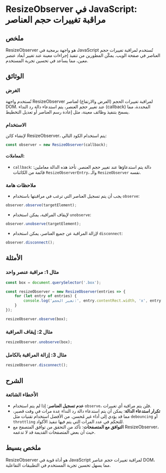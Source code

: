 <!--
Meta Description: # ResizeObserver في JavaScript: مراقبة تغييرات حجم العناصر ## ملخص ResizeObserver هو واجهة برمجية في JavaScript تُستخدم لمراقبة تغييرات حجم العناصر في...
Meta Keywords: resizeobserver, javascript, يتم, العناصر, تغييرات
-->

# ResizeObserver في JavaScript: مراقبة تغييرات حجم العناصر

## ملخص
ResizeObserver هو واجهة برمجية في JavaScript تُستخدم لمراقبة تغييرات حجم العناصر في صفحة الويب. يمكّن المطورين من تنفيذ إجراءات معينة عند تغيير أبعاد عنصر معين، مما يساعد في تحسين تجربة المستخدم.

## الوثائق
### الغرض
تُستخدم واجهة ResizeObserver لمراقبة تغييرات الحجم (العرض والارتفاع) لعناصر DOM. عند تغيير حجم العنصر، يتم استدعاء دالة رد النداء (callback) المحددة، مما يسمح بتنفيذ وظائف معينة، مثل إعادة رسم العناصر أو تعديل التخطيط.

### الاستخدام
لإنشاء كائن ResizeObserver، يتم استخدام الكود التالي:

```javascript
const observer = new ResizeObserver(callback);
```

#### المعاملات:
- `callback`: دالة يتم استدعاؤها عند تغيير حجم العنصر. تأخذ هذه الدالة معاملين: قائمة من الكائنات `ResizeObserverEntry`، والـ `ResizeObserver` نفسه.

### ملاحظات هامة
- يجب أن يتم تسجيل العناصر التي ترغب في مراقبتها باستخدام `observe`:
```javascript
observer.observe(targetElement);
```
- لإيقاف المراقبة، يمكن استخدام `unobserve`:
```javascript
observer.unobserve(targetElement);
```
- لإزالة المراقبة عن جميع العناصر، يمكن استخدام `disconnect`:
```javascript
observer.disconnect();
```

## الأمثلة
### مثال 1: مراقبة عنصر واحد
```javascript
const box = document.querySelector('.box');

const resizeObserver = new ResizeObserver(entries => {
    for (let entry of entries) {
        console.log('تغير الحجم:', entry.contentRect.width, 'x', entry.contentRect.height);
    }
});

resizeObserver.observe(box);
```

### مثال 2: إيقاف المراقبة
```javascript
resizeObserver.unobserve(box);
```

### مثال 3: إزالة المراقبة بالكامل
```javascript
resizeObserver.disconnect();
```

## الشرح
### الأخطاء الشائعة
- **عدم تسجيل العناصر**: إذا لم يتم استخدام `observe`، فلن يتم مراقبة أي تغييرات.
- **تكرار استدعاء الدالة**: يمكن أن يتم استدعاء دالة رد النداء عدة مرات في وقت قصير، مما قد يؤدي إلى أداء غير مُحسن. من الأفضل استخدام تقنيات مثل `debouncing` أو `throttling` للتحكم في عدد المرات التي يتم فيها تنفيذ الأكواد.
- **التوافق مع المتصفحات**: تأكد من التحقق من توافق المتصفح مع ResizeObserver، حيث أن بعض المتصفحات القديمة قد لا تدعمه.

## ملخص بسيط
ResizeObserver هو أداة قوية في JavaScript لمراقبة تغييرات حجم عناصر DOM، مما يسهل تحسين تجربة المستخدم في التطبيقات التفاعلية.